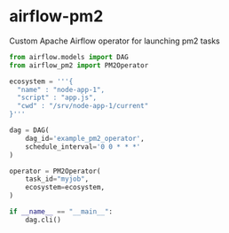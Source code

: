 # airflow-pm2
Custom Apache Airflow operator for launching pm2 tasks


```python
from airflow.models import DAG
from airflow_pm2 import PM2Operator

ecosystem = '''{
  "name" : "node-app-1",
  "script" : "app.js",
  "cwd" : "/srv/node-app-1/current"
}'''

dag = DAG(
    dag_id='example_pm2_operator',
    schedule_interval='0 0 * * *'
)

operator = PM2Operator(
    task_id="myjob",
    ecosystem=ecosystem,
)

if __name__ == "__main__":
    dag.cli()

```


